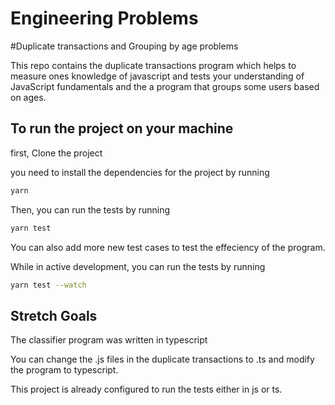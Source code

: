 # Engineering Problems

#Duplicate transactions and Grouping by age problems

This repo contains the duplicate transactions program which helps to measure ones knowledge of javascript and tests your understanding of JavaScript fundamentals and the a program that groups some users based on ages.

## To run the project on your machine

first, Clone the project

you need to install the dependencies for the project by running

```sh
yarn
```

Then, you can run the tests by running

```sh
yarn test
```

You can also add more new test cases to test the effeciency of the program.

While in active development, you can run the tests by running

```sh
yarn test --watch
```

## Stretch Goals
The classifier program was written in typescript

You can change the .js files in the duplicate transactions to .ts and modify the program to typescript.

This project is already configured to run the tests either in js or ts.
